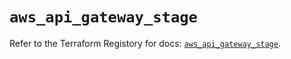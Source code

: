 # `aws_api_gateway_stage`

Refer to the Terraform Registory for docs: [`aws_api_gateway_stage`](https://registry.terraform.io/providers/hashicorp/aws/3.76.1/docs/resources/api_gateway_stage).
